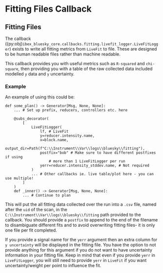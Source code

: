 # Fitting Files Callback
## Fitting Files

The callback ({py:obj}`ibex_bluesky_core.callbacks.fitting.livefit_logger.LiveFitLogger`) exists to write all fitting metrics from `LiveFit` to file. These are designed to be human readable files rather than machine readable.

This callback provides you with useful metrics such as `R-squared` and `chi-square`, then providing you with a table of the raw collected data included modelled `y` data and `y` uncertainty. 

### Example
An example of using this could be: 

```{code} python
def some_plan() -> Generator[Msg, None, None]:
    ... # Set up prefix, reducers, controllers etc. here

    @subs_decorator(
        [
            LiveFitLogger(
                lf, # LiveFit
                y=reducer.intensity.name,
                x=block.name,
                output_dir=Path(f"C:\\Instrument\\Var\\logs\\bluesky\\fitting"),
                postfix="bob" # Make sure to have different postfixes if using 
                    # more than 1 LiveFitLogger per run
                yerr=reducer.intensity_stddev.name, # Not required
            )
            ... # Other callbacks ie. live table/plot here - you can use multiple!
        ]
    )
    def _inner() -> Generator[Msg, None, None]:
        ... # Continue to plan
```

This will put the all fitting data collected over the run into a `.csv` file, named after the `uid` of the scan, in the `C:\\Instrument\\Var\\logs\\bluesky\\fitting` path provided to the callback. You should provide a `postfix` to append to the end of the filename to disambiguate different fits and to avoid overwriting fitting files- it is only one file per fit completed.

If you provide a signal name for the `yerr` argument then an extra column for `y uncertainty` will be displayed in the fitting file. You have the option to not provide anything for this argument if you do not want to have uncertainty information in your fitting file. Keep in mind that even if you provide `yerr` in `LiveFitLogger`, you will still need to provide `yerr` in `LiveFit` if you want uncertainty/weight per point to influence the fit. 
